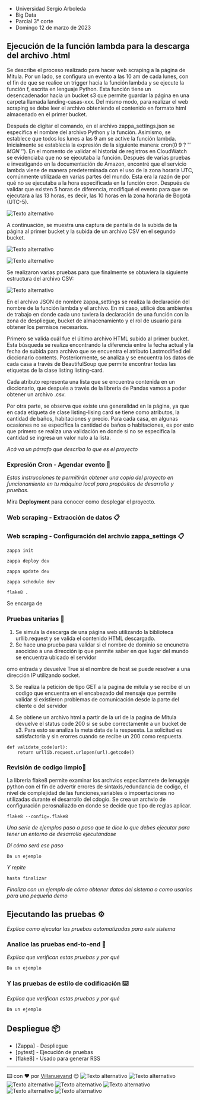 * Universidad Sergio Arboleda
* Big Data
* Parcial 3° corte
* Domingo 12 de marzo de 2023
## Ejecución de la función lambda para la descarga del archivo .html
Se describe el proceso realizado para hacer web scraping a la página de Mitula. Por un lado, se configura un evento a las 10 am de cada lunes, con el fin de que se realice un trigger hacia la función lambda y se ejecute la función f, escrita en lenguaje Python. Esta función tiene un desencadenador hacia un bucket s3 que permite guardar la página en una carpeta llamada landing-casas-xxx. Del mismo modo, para realizar el web scraping se debe leer el archivo obteniendo el contenido en formato html almacenado en el primer bucket.

Después de digitar el comando, en el archivo zappa_settings.json se especifica el nombre del archivo Python y la función. Asimismo, se establece que todos los lunes a las 9 am se active la función lambda. Inicialmente se establecía la expresión de la siguiente manera: cron(0 9 ? '*' MON '*'). En el momento de validar el historial de registros en CloudWatch se evidenciaba que no se ejecutaba la función. Después de varias pruebas e investigando en la documentación de Amazon, encontré que el servicio lambda viene de manera predeterminada con el uso de la zona horaria UTC, comúnmente utilizada en varias partes del mundo. Esta era la razón de por qué no se ejecutaba a la hora especificada en la función cron. Después de validar que existen 5 horas de diferencia, modifiqué el evento para que se ejecutara a las 13 horas, es decir, las 10 horas en la zona horaria de Bogotá (UTC-5).

![Texto alternativo](https://i.postimg.cc/bJfzCZYG/Captura-de-pantalla-2023-03-12-231529.png)

A continuación, se muestra una captura de pantalla de la subida de la página al primer bucket y la subida de un archivo CSV en el segundo bucket.

![Texto alternativo](https://i.postimg.cc/g25chMfH/Captura-de-pantalla-2023-03-12-232012.png)

![Texto alternativo](https://i.postimg.cc/K84vRXsY/Captura-de-pantalla-2023-03-12-231937.png)

Se realizaron varias pruebas para que finalmente se obtuviera la siguiente estructura del archivo CSV:

![Texto alternativo](https://i.postimg.cc/yNZ1ymK4/Captura-de-pantalla-2023-03-12-233355.png)


En el archivo JSON de nombre zappa_settings se realiza la declaración del nombre de la función lambda y el archivo. En mi caso, utilicé dos ambientes de trabajo en donde cada uno tuviera la declaración de una función con la zona de despliegue, bucket de almacenamiento y el rol de usuario para obtener los permisos necesarios.

Primero se valida cuál fue el último archivo HTML subido al primer bucket. Esta búsqueda se realiza encontrando la diferencia entre la fecha actual y la fecha de subida para archivo que se encuentra el atributo Lastmodified del diccionario contents. Posteriormente, se analiza y se encuentra los datos de cada casa a través de BeautifulSoup que permite encontrar todas las etiquetas de la clase listing listing-card.

Cada atributo representa una lista que se encuentra contenida en un diccionario, que después a través de la librería de Pandas vamos a poder obtener un archivo .csv.

Por otra parte, se observa que existe una generalidad en la página, ya que en cada etiqueta de clase listing-lising card se tiene como atributos, la cantidad de baños, habitaciones y precio. Para cada casa, en algunas ocasiones no se especifica la cantidad de baños o habitaciones, es por esto que primero se realiza una validación en donde si no se especifica la cantidad se ingresa un valor nulo a la lista.


_Acá va un párrafo que describa lo que es el proyecto_

### Expresión Cron - Agendar evento 🚀

_Estas instrucciones te permitirán obtener una copia del proyecto en funcionamiento en tu máquina local para propósitos de desarrollo y pruebas._

Mira **Deployment** para conocer como desplegar el proyecto.


### Web scraping - Extracción de datos 📋

### Web scraping - Configuración del archvio zappa_settings 📋

```
zappa init
```

```
zappa deploy dev
```
```
zappa update dev
```

```
zappa schedule dev
```

```
flake8 .
```

Se encarga de


### Pruebas unitarias 🔧
1. Se simula la descarga de una página web utilizando la biblioteca urllib.request y se valida el contenido HTML descargado.
2. Se hace una prueba para validar si el nombre de dominio se encunetra asocidao a una dirección ip que permite saber en que lugar del mundo se encuentra ubicado el servidor

omo entrada y devuelve True si el nombre de host se puede resolver a una dirección IP utilizando socket.

3. Se realiza la petición de tipo GET a la pagina de mitula y se recibe el un codigo que encuentra en el encabezado del mensaje que permite validar si existieron problemas de comunicación desde la parte del cliente o del servidor

4. Se obtiene un archivo html a partir de la url de la pagina de Mitula devuelve el status code 200 si se sube correctamente a un bucket de s3. Para esto se analiza la meta data de la respuesta. La solicitud es satisfactoria y sin erorres cuando se recibe un 200 como respuesta. 

```
def validate_code(url):
    return urllib.request.urlopen(url).getcode()

```







### Revisión de codigo limpio🔧
La libreria flake8 permite examinar los archvios especilamnete de lenugaje python con el fin de advertir errores de sintaxis,redundancia de codigo, el nivel de complejidad de las funciones,variables o impoertaciones no utilizadas durante el desarrollo del cdogio. Se crea un archvio de configuración perosnaliazdo en donde se decide que tipo de reglas aplicar.
```
flake8 --config=.flake8
```




_Una serie de ejemplos paso a paso que te dice lo que debes ejecutar para tener un entorno de desarrollo ejecutandose_

_Dí cómo será ese paso_

```
Da un ejemplo
```

_Y repite_

```
hasta finalizar
```

_Finaliza con un ejemplo de cómo obtener datos del sistema o como usarlos para una pequeña demo_

## Ejecutando las pruebas ⚙️

_Explica como ejecutar las pruebas automatizadas para este sistema_

### Analice las pruebas end-to-end 🔩

_Explica que verifican estas pruebas y por qué_

```
Da un ejemplo
```

### Y las pruebas de estilo de codificación ⌨️

_Explica que verifican estas pruebas y por qué_

```
Da un ejemplo
```

## Despliegue 📦

* [Zappa] - Despliegue
* [pytest] - Ejecución de pruebas
* [flake8] - Usado para generar RSS


---
⌨️ con ❤️ por [Villanuevand](https://github.com/Villanuevand) 😊
![Texto alternativo](https://i.postimg.cc/0NBSbdCT/Captura-de-pantalla-2023-03-12-234133.png)
![Texto alternativo](https://i.postimg.cc/yY1NC3mc/Captura-de-pantalla-2023-03-12-233732.png)
![Texto alternativo](https://i.postimg.cc/yNZ1ymK4/Captura-de-pantalla-2023-03-12-233355.png)
![Texto alternativo](https://i.postimg.cc/g25chMfH/Captura-de-pantalla-2023-03-12-232012.png)
![Texto alternativo](https://i.postimg.cc/K84vRXsY/Captura-de-pantalla-2023-03-12-231937.png)
![Texto alternativo](https://i.postimg.cc/bJfzCZYG/Captura-de-pantalla-2023-03-12-231529.png)
![Texto alternativo](https://i.postimg.cc/6qkLysd4/Captura-de-pantalla-2023-03-13-022143.png)

